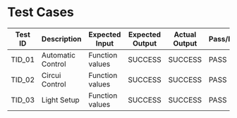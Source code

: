 
# Test Cases
|  Test ID | Description  | Expected Input  | Expected Output  | Actual Output  | Pass/Fail |
|---|---|---|---|---|---|
| TID_01  | Automatic Control   | Function values | SUCCESS  |SUCCESS| PASS  |
| TID_02  | Circui Control   | Function values | SUCCESS  |SUCCESS| PASS  |
| TID_03  | Light Setup   | Function values | SUCCESS  |SUCCESS| PASS  |
